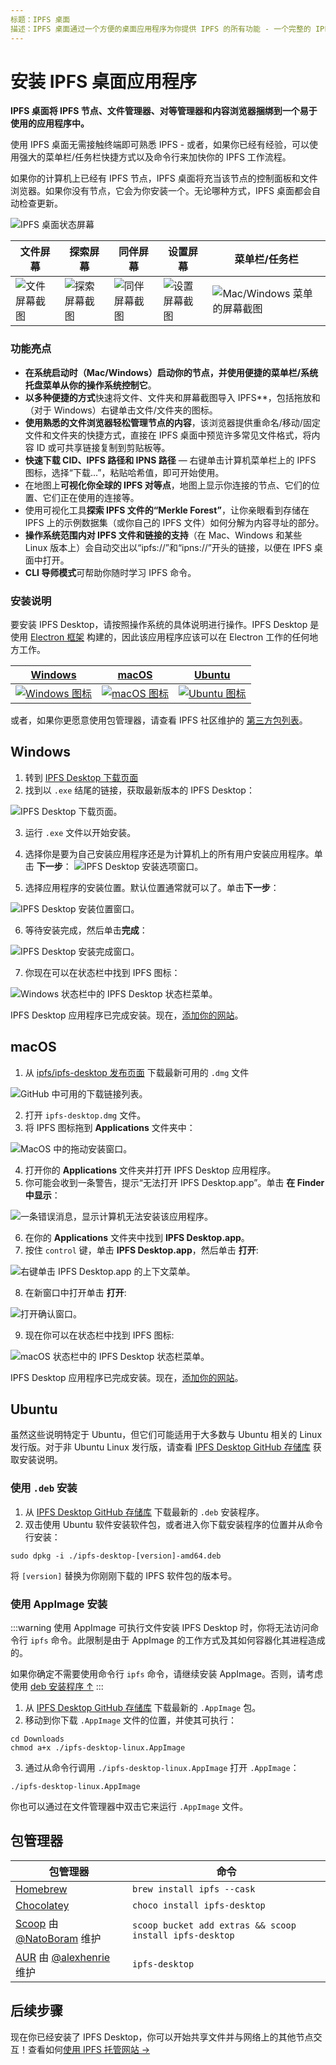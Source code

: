 ```yaml
---
标题：IPFS 桌面
描述：IPFS 桌面通过一个方便的桌面应用程序为你提供 IPFS 的所有功能 - 一个完整的 IPFS 节点，以及方便的操作系统菜单快捷方式和一体化文件管理器、对等地图和内容浏览器。
---
```


# 安装 IPFS 桌面应用程序

**IPFS 桌面将 IPFS 节点、文件管理器、对等管理器和内容浏览器捆绑到一个易于使用的应用程序中。**

使用 IPFS 桌面无需接触终端即可熟悉 IPFS - 或者，如果你已经有经验，可以使用强大的菜单栏/任务栏快捷方式以及命令行来加快你的 IPFS 工作流程。

如果你的计算机上已经有 IPFS 节点，IPFS 桌面将充当该节点的控制面板和文件浏览器。如果你没有节点，它会为你安装一个。无论哪种方式，IPFS 桌面都会自动检查更新。

![IPFS 桌面状态屏幕](./images/ipfs-desktop/desktop-status.png)

| 文件屏幕 | 探索屏幕 | 同伴屏幕 | 设置屏幕 | 菜单栏/任务栏 |
| -------------------------------------------------------------------------------------- | -------------------------------------------------------------------------------------- | -------------------------------------------------------------------------------------- | -------------------------------------------------------------------------------- | --------------------------------------------------------------------------------- |
| ![文件屏幕截图](./images/ipfs-desktop/desktop-files.png) | ![探索屏幕截图](./images/ipfs-desktop/desktop-explore.png) | ![同伴屏幕截图](./images/ipfs-desktop/desktop-peers.png) | ![设置屏幕截图](./images/ipfs-desktop/desktop-settings.png) | ![Mac/Windows 菜单的屏幕截图](./images/ipfs-desktop/desktop-menubar-taskbar.png) |

### 功能亮点

- **在系统启动时（Mac/Windows）启动你的节点，并使用便捷的菜单栏/系统托盘菜单从你的操作系统控制它**。
- **以多种便捷的方式**快速将文件、文件夹和屏幕截图导入 IPFS**，包括拖放和（对于 Windows）右键单击文件/文件夹的图标。
- **使用熟悉的文件浏览器轻松管理节点的内容**，该浏览器提供重命名/移动/固定文件和文件夹的快捷方式，直接在 IPFS 桌面中预览许多常见文件格式，将内容 ID 或可共享链接复制到剪贴板等。
- **快速下载 CID、IPFS 路径和 IPNS 路径** — 右键单击计算机菜单栏上的 IPFS 图标，选择“下载...”，粘贴哈希值，即可开始使用。
- 在地图上**可视化你全球的 IPFS 对等点**，地图上显示你连接的节点、它们的位置、它们正在使用的连接等。
- 使用可视化工具**探索 IPFS 文件的“Merkle Forest”**，让你亲眼看到存储在 IPFS 上的示例数据集（或你自己的 IPFS 文件）如何分解为内容寻址的部分。
- **操作系统范围内对 IPFS 文件和链接的支持**（在 Mac、Windows 和某些 Linux 版本上）会自动交出以“ipfs://”和“ipns://”开头的链接，以便在 IPFS 桌面中打开。
- **CLI 导师模式**可帮助你随时学习 IPFS 命令。

### 安装说明

要安装 IPFS Desktop，请按照操作系统的具体说明进行操作。IPFS Desktop 是使用 [Electron 框架](https://www.electronjs.org) 构建的，因此该应用程序应该可以在 Electron 工作的任何地方工作。

| [Windows](#windows) | [macOS](#macos) | [Ubuntu](#ubuntu) |
| ------------------------------------------------------------------- | ------------------------------------------------------------------------- | ---------------------------------------------------------------- |
| [![Windows 图标](./images/ipfs-desktop/windows-icon.png)](#windows) | [![macOS 图标](./images/ipfs-desktop/apple-icon.png)](#macos) | [![Ubuntu 图标](./images/ipfs-desktop/ubuntu-icon.png)](#ubuntu) |

或者，如果你更愿意使用包管理器，请查看 IPFS 社区维护的 [第三方包列表](#package-managers)。

## Windows

1. 转到 [IPFS Desktop 下载页面](https://github.com/ipfs/ipfs-desktop/releases)
2. 找到以 `.exe` 结尾的链接，获取最新版本的 IPFS Desktop：

![IPFS Desktop 下载页面。](./images/ipfs-desktop/install-windows-download-exe-page.png)

3. 运行 `.exe` 文件以开始安装。
4. 选择你是要为自己安装应用程序还是为计算机上的所有用户安装应用程序。单击 **下一步**：
   ![IPFS Desktop 安装选项窗口。](./images/ipfs-desktop/install-windows-install-options.png)

5. 选择应用程序的安装位置。默认位置通常就可以了。单击**下一步**：

![IPFS Desktop 安装位置窗口。](./images/ipfs-desktop/install-windows-install-location.png)

6. 等待安装完成，然后单击**完成**：

![IPFS Desktop 安装完成窗口。](./images/ipfs-desktop/install-windows-install-finish.png)

7. 你现在可以在状态栏中找到 IPFS 图标：

![Windows 状态栏中的 IPFS Desktop 状态栏菜单。](./images/ipfs-desktop/install-windows-ipfs-desktop-status-bar.png)

IPFS Desktop 应用程序已完成安装。现在，[添加你的网站](../how-to/websites-on-ipfs/single-page-website.md#add-your-site)。

## macOS

1. 从 [ipfs/ipfs-desktop 发布页面](https://github.com/ipfs/ipfs-desktop/releases) 下载最新可用的 `.dmg` 文件

![GitHub 中可用的下载链接列表。](./images/ipfs-desktop/install-macos-dmg-file-link.png)

2. 打开 `ipfs-desktop.dmg` 文件。
3. 将 IPFS 图标拖到 **Applications** 文件夹中：

![MacOS 中的拖动安装窗口。](./images/ipfs-desktop/install-macos-drag-ipfs-drag.png)

4. 打开你的 **Applications** 文件夹并打开 IPFS Desktop 应用程序。
5. 你可能会收到一条警告，提示“无法打开 IPFS Desktop.app”。单击 **在 Finder 中显示**：

![一条错误消息，显示计算机无法安装该应用程序。](./images/ipfs-desktop/install-macos-ipfs-cannot-be-opened.png)

6. 在你的 **Applications** 文件夹中找到 **IPFS Desktop.app**。
7. 按住 `control` 键，单击 **IPFS Desktop.app**，然后单击 **打开**:

![右键单击 IPFS Desktop.app 的上下文菜单。](./images/ipfs-desktop/install-macos-force-open.png)

8. 在新窗口中打开单击 **打开**:

![打开确认窗口。](./images/ipfs-desktop/install-macos-open-confirmation.png)

9. 现在你可以在状态栏中找到 IPFS 图标:

![macOS 状态栏中的 IPFS Desktop 状态栏菜单。](./images/ipfs-desktop/install-macos-ipfs-desktop-status-bar.png)

IPFS Desktop 应用程序已完成安装。现在，[添加你的网站](../how-to/websites-on-ipfs/single-page-website.md#add-your-site)。

## Ubuntu

虽然这些说明特定于 Ubuntu，但它们可能适用于大多数与 Ubuntu 相关的 Linux 发行版。对于非 Ubuntu Linux 发行版，请查看 [IPFS Desktop GitHub 存储库](https://github.com/ipfs/ipfs-desktop#install) 获取安装说明。

### 使用 `.deb` 安装

1. 从 [IPFS Desktop GitHub 存储库](https://github.com/ipfs/ipfs-desktop#linuxfreebsd) 下载最新的 `.deb` 安装程序。
2. 双击使用 Ubuntu 软件安装软件包，或者进入你下载安装程序的位置并从命令行安装：

```shell
sudo dpkg -i ./ipfs-desktop-[version]-amd64.deb
```

将 `[version]` 替换为你刚刚下载的 IPFS 软件包的版本号。

### 使用 AppImage 安装

:::warning
使用 AppImage 可执行文件安装 IPFS Desktop 时，你将无法访问命令行 `ipfs` 命令。此限制是由于 AppImage 的工作方式及其如何容器化其进程造成的。

如果你确定不需要使用命令行 `ipfs` 命令，请继续安装 AppImage。否则，请考虑使用 [deb 安装程序 ↑](#install-with-deb)
:::

1. 从 [IPFS Desktop GitHub 存储库](https://github.com/ipfs/ipfs-desktop#linuxfreebsd) 下载最新的 `.AppImage` 包。
2. 移动到你下载 `.AppImage` 文件的位置，并使其可执行：

```shell
cd Downloads
chmod a+x ./ipfs-desktop-linux.AppImage
```

3. 通过从命令行调用 `./ipfs-desktop-linux.AppImage` 打开 `.AppImage`：

```shell
./ipfs-desktop-linux.AppImage
```

你也可以通过在文件管理器中双击它来运行 `.AppImage` 文件。

## 包管理器

| 包管理器                                                                                                                                   | 命令                                                      |
|----------------------------------------------------------------------------------------------------------------------------------------|---------------------------------------------------------|
| [Homebrew](https://formulae.brew.sh/formula/ipfs#default)                                                                              | `brew install ipfs --cask`                              |
| [Chocolatey](https://community.chocolatey.org/packages/ipfs-desktop)                                                                   | `choco install ipfs-desktop`                            |
| [Scoop](https://github.com/ScoopInstaller/Extras/blob/master/bucket/ipfs-desktop.json) 由 [@NatoBoram](https://github.com/NatoBoram) 维护 | `scoop bucket add extras && scoop install ipfs-desktop` |
| [AUR](https://aur.archlinux.org/packages/ipfs-desktop/) 由 [@alexhenrie](https://github.com/alexhenrie) 维护                              | `ipfs-desktop`                                          |

## 后续步骤

现在你已经安装了 IPFS Desktop，你可以开始共享文件并与网络上的其他节点交互！查看如何[使用 IPFS 托管网站 →](../how-to/websites-on-ipfs/single-page-website.md)